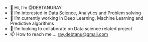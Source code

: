 - 👋 Hi, I’m @DEBTANURAY
- 👀 I’m interested in Data Science, Analytics and Problem solving
- 🌱 I’m currently working in Deep Learning,  Machine Learning and Predictive algorithms
- 💞️ I’m looking to collaborate on Data science related project
- 📫 How to reach me ... ray.debtanu@gmail.com

<!---
DEBTANURAY/DEBTANURAY is a ✨ special ✨ repository because its `README.md` (this file) appears on your GitHub profile.
You can click the Preview link to take a look at your changes.
--->
